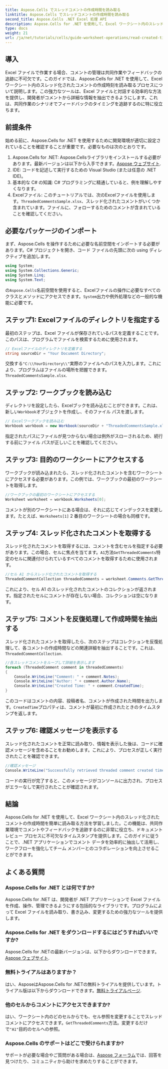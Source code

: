 ```yaml
---
title: Aspose.Cells でスレッドコメントの作成時間を読み取る
linktitle: Aspose.Cells でスレッドコメントの作成時間を読み取る
second_title: Aspose.Cells .NET Excel 処理 API
description: Aspose.Cells for .NET を使用して、Excel ワークシート内のスレッド化されたコメントの作成時間を簡単に読み取る方法を学びます。ステップバイステップの手順が記載された詳細なガイドに従ってください。
type: docs
weight: 21
url: /ja/net/tutorials/cells/guide-worksheet-operations/read-created-time-of-threaded-comment/
---
```

## 導入

Excel ファイルで作業する場合、コメントの管理は共同作業やフィードバックの追跡に不可欠です。このガイドでは、Aspose.Cells for .NET を使用して、Excel ワークシート内のスレッド化されたコメントの作成時刻を読み取るプロセスについて説明します。この強力なツールは、Excel ファイルと対話する効率的な方法を提供し、開発者がコメントから詳細な情報を抽出できるようにします。これは、共同作業のシナリオでフィードバックのタイミングを追跡するのに特に役立ちます。

## 前提条件

始める前に、Aspose.Cells for .NET を使用するために開発環境が適切に設定されていることを確認することが重要です。必要なものは次のとおりです。

1.  Aspose.Cells for .NET: Aspose.Cellsライブラリをインストールする必要があります。最新バージョンは以下から入手できます。[Aspose ウェブサイト](https://releases.aspose.com/cells/net/).
2. IDE: コードを記述して実行するための Visual Studio (または任意の .NET IDE)。
3. 基本的な C# の知識: C# プログラミングに精通していると、例を理解しやすくなります。
4.  Excelファイル: このチュートリアルでは、次のExcelファイルを使用します。`ThreadedCommentsSample.xlsx`、スレッド化されたコメントがいくつか含まれています。ファイルに、フォローするためのコメントが含まれていることを確認してください。

## 必要なパッケージのインポート

まず、Aspose.Cells を操作するために必要な名前空間をインポートする必要があります。C# プロジェクトを開き、コード ファイルの先頭に次の using ディレクティブを追加します。

```csharp
using System;
using System.Collections.Generic;
using System.Linq;
using System.Text;
```

の`Aspose.Cells`名前空間を使用すると、Excelファイルの操作に必要なすべてのクラスとメソッドにアクセスできます。`System`出力や例外処理などの一般的な機能に必要です。

## ステップ1: Excelファイルのディレクトリを指定する

最初のステップは、Excel ファイルが保存されているパスを定義することです。このパスは、プログラムでファイルを検索するために使用されます。

```csharp
// Excelファイルのディレクトリを定義する
string sourceDir = "Your Document Directory";
```

交換する`"C:\\YourDirectory\\"`実際のファイルへのパスを入力します。これにより、プログラムはファイルの場所を把握できます。`ThreadedCommentsSample.xlsx`.

## ステップ2: ワークブックを読み込む

ディレクトリを設定したら、Excelブックを読み込むことができます。これは、新しい`Workbook`オブジェクトを作成し、そのファイル パスを渡します。

```csharp
// Excelワークブックを読み込む
Workbook workbook = new Workbook(sourceDir + "ThreadedCommentsSample.xlsx");
```

指定されたパスにファイルが見つからない場合は例外がスローされるため、続行する前にファイル パスが正しいことを確認してください。

## ステップ3: 目的のワークシートにアクセスする

ワークブックが読み込まれたら、スレッド化されたコメントを含むワークシートにアクセスする必要があります。この例では、ワークブックの最初のワークシートを取得します。

```csharp
//ワークブックの最初のワークシートにアクセスする
Worksheet worksheet = workbook.Worksheets[0];
```

コメントが別のワークシートにある場合は、それに応じてインデックスを変更します。たとえば、`Worksheets[1]` 2 番目のワークシートの場合も同様です。

## ステップ4: スレッド化されたコメントを取得する

スレッド化されたコメントを取得するには、コメントを含むセルを指定する必要があります。この場合、セルに焦点を当てます。`A1`方法`GetThreadedComments`特定のセルに関連付けられているすべてのコメントを取得するために使用されます。

```csharp
//セル A1 からスレッド化されたコメントを取得する
ThreadedCommentCollection threadedComments = worksheet.Comments.GetThreadedComments("A1");
```

これにより、セル A1 のスレッド化されたコメントのコレクションが返されます。指定されたセルにコメントが存在しない場合、コレクションは空になります。

## ステップ5: コメントを反復処理して作成時間を抽出する

スレッド化されたコメントを取得したら、次のステップはコレクションを反復処理して、各コメントの作成時間などの関連詳細を抽出することです。これは、`ThreadedCommentCollection`.

```csharp
//各スレッドコメントをループして詳細を表示します
foreach (ThreadedComment comment in threadedComments)
{
    Console.WriteLine("Comment: " + comment.Notes);
    Console.WriteLine("Author: " + comment.Author.Name);
    Console.WriteLine("Created Time: " + comment.CreatedTime);
}
```

このコードはコメントの内容、投稿者名、コメントが作成された時間を出力します。`CreatedTime`プロパティは、コメントが最初に作成されたときのタイムスタンプを返します。

## ステップ6: 確認メッセージを表示する

スレッド化されたコメントを正常に読み取り、情報を表示した後は、コードに確認メッセージを含めることをお勧めします。これにより、プロセスが正しく実行されたことを確認できます。

```csharp
//確認メッセージ
Console.WriteLine("Successfully retrieved threaded comment created times.");
```

コードの実行が完了すると、このメッセージがコンソールに出力され、プロセスがエラーなしで実行されたことが確認されます。

## 結論

Aspose.Cells for .NET を使用して、Excel ワークシート内のスレッド化されたコメントの作成時間を簡単に読み取る方法を学習しました。この機能は、共同作業環境でコメントやフィードバックを追跡するのに非常に役立ち、ドキュメント レビュー プロセスに不可欠なタイムスタンプを提供します。このガイドに従うことで、.NET アプリケーションでコメント データを効率的に抽出して活用し、ワークフローを強化してチーム メンバーとのコラボレーションを向上させることができます。

## よくある質問

### Aspose.Cells for .NET とは何ですか?

Aspose.Cells for .NET は、開発者が .NET アプリケーションで Excel ファイルを作成、操作、管理できるようにする包括的なライブラリです。プログラムによって Excel ファイルを読み取り、書き込み、変更するための強力なツールを提供します。

### Aspose.Cells for .NET をダウンロードするにはどうすればいいですか?

 Aspose.Cells for .NETの最新バージョンは、以下からダウンロードできます。[Aspose ウェブサイト](https://releases.aspose.com/cells/net/).

### 無料トライアルはありますか？

はい、AsposeはAspose.Cells for .NETの無料トライアルを提供しています。トライアル版は以下からダウンロードできます。[無料トライアルページ](https://releases.aspose.com/).

### 他のセルからコメントにアクセスできますか?

はい、ワークシート内のどのセルからでも、セル参照を変更することでスレッドコメントにアクセスできます。`GetThreadedComments`方法。変更するだけで`"A1"`目的のセルへの参照。

### Aspose.Cells のサポートはどこで受けられますか?

サポートが必要な場合やご質問がある場合は、[Aspose フォーラム](https://forum.aspose.com/c/cells/9)では、回答を見つけたり、コミュニティから助けを求めたりすることができます。